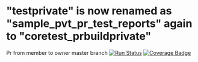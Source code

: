 # "testprivate" is now renamed as "sample_pvt_pr_test_reports" again to "coretest_prbuildprivate"
Pr from member to owner master branch
[![Run Status](https://rcapi.shippable.com/projects/58aeb4e1d63f5105005e4958/badge?branch=master)](https://rcapp.shippable.com/bitbucket/shiptest-rc-ow/coretest_prbuildprivate)
 [![Coverage Badge](https://rcapi.shippable.com/projects/58aeb4e1d63f5105005e4958/coverageBadge?branch=master)](https://rcapp.shippable.com/bitbucket/shiptest-rc-ow/coretest_prbuildprivate) 


